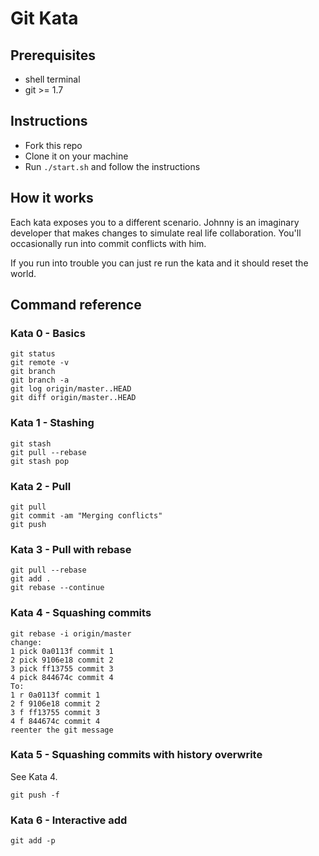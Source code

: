 # Git Kata

## Prerequisites
- shell terminal
- git >= 1.7

## Instructions

- Fork this repo
- Clone it on your machine
- Run `./start.sh` and follow the instructions

## How it works
Each kata exposes you to a different scenario. Johnny is an imaginary developer that makes changes to simulate real life collaboration. You'll occasionally run into commit conflicts with him.

If you run into trouble you can just re run the kata and it should reset the world.

## Command reference

### Kata 0 - Basics
```
git status
git remote -v
git branch
git branch -a
git log origin/master..HEAD
git diff origin/master..HEAD
```

### Kata 1 - Stashing
```
git stash
git pull --rebase
git stash pop
```

### Kata 2 - Pull
```
git pull
git commit -am "Merging conflicts"
git push
```

### Kata 3 - Pull with rebase
```
git pull --rebase
git add .
git rebase --continue
```

### Kata 4 - Squashing commits
```
git rebase -i origin/master
change:
1 pick 0a0113f commit 1
2 pick 9106e18 commit 2
3 pick ff13755 commit 3
4 pick 844674c commit 4
To:
1 r 0a0113f commit 1
2 f 9106e18 commit 2
3 f ff13755 commit 3
4 f 844674c commit 4
reenter the git message
```

### Kata 5 - Squashing commits with history overwrite
See Kata 4.
```
git push -f
```

### Kata 6 - Interactive add
```
git add -p
```

